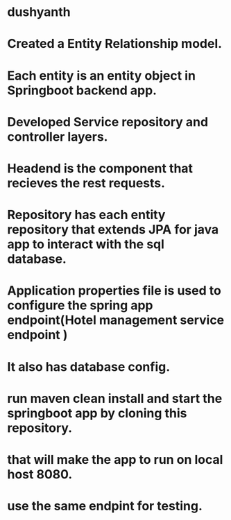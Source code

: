 # dushyanth
# Created a Entity Relationship model.
# Each entity is an entity object in Springboot backend app.
# Developed Service repository and controller layers.
# Headend is the component that recieves the rest requests.
# Repository has each entity repository that extends JPA for java app to interact with the sql database.
# Application properties file is used to configure the spring app endpoint(Hotel management service endpoint )
# It also has database config.
# run maven clean install and start the springboot app by cloning this repository.
# that will make the app to run on local host 8080.
# use the same endpint for testing.
